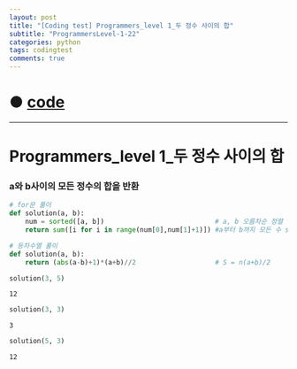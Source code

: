 ```yaml
---
layout: post
title: "[Coding test] Programmers_level 1_두 정수 사이의 합"
subtitle: "ProgrammersLevel-1-22"
categories: python
tags: codingtest
comments: true
---
```


# ● [code](https://github.com/JeongJaeyoung0/coding_test/blob/c4bbd2fc33927238b431e05e752aa9e8b474b1c3/210706_Programmers_level%201_%EB%91%90%20%EC%A0%95%EC%88%98%20%EC%82%AC%EC%9D%B4%EC%9D%98%20%ED%95%A9.ipynb)

***

# Programmers_level 1_두 정수 사이의 합
### a와 b사이의 모든 정수의 합을 반환


```python
# for문 풀이
def solution(a, b):
    num = sorted([a, b])                            # a, b 오름차순 정렬
    return sum([i for i in range(num[0],num[1]+1)]) #a부터 b까지 모든 수 sum
```


```python
# 등차수열 풀이
def solution(a, b):
    return (abs(a-b)+1)*(a+b)//2                    # S = n(a+b)/2
```


```python
solution(3, 5)
```




    12




```python
solution(3, 3)
```




    3




```python
solution(5, 3)
```




    12